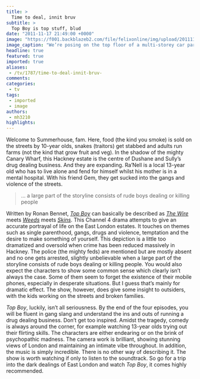 ```yaml
---
title: >
  Time to deal, innit bruv
subtitle: >
  Top Boy is top stuff, blud
date: "2011-11-17 21:49:00 +0000"
image: "https://f001.backblazeb2.com/file/felixonline/img/upload/201111172148-pk1811-top-boy-4-shot-on-roof.jpg"
image_caption: "We’re posing on the top floor of a multi-storey car park. No. We don’t know why either"
headline: true
featured: true
imported: true
aliases:
 - /tv/1787/time-to-deal-innit-bruv-
comments:
categories:
 - tv
tags:
 - imported
 - image
authors:
 - mh3210
highlights:
---
```


Welcome to Summerhouse, fam. Here, food (the kind you smoke) is sold on the streets by 10-year olds, snakes (traitors) get stabbed and adults run farms (not the kind that grow fruit and veg). In the shadow of the mighty Canary Wharf, this Hackney estate is the centre of Dushane and Sully’s drug dealing business. And they are expanding. Ra’Nell is a local 13-year old who has to live alone and fend for himself whilst his mother is in a mental hospital. With his friend Gem, they get sucked into the gangs and violence of the streets.

> ... a large part of the storyline consists of rude boys dealing or killing people

Written by Ronan Bennet, [_Top Boy_](http://www.channel4.com/programmes/top-boy) can basically be described as [_The Wire_](http://www.hbo.com/the-wire/index.html) meets [_Weeds_](http://www.sho.com/site/weeds/home.do) meets [_Skins_](http://www.e4.com/skins/). This Channel 4 drama attempts to give an accurate portrayal of life on the East London estates. It touches on themes such as single parenthood, gangs, drugs and violence, temptation and the desire to make something of yourself. This depiction is a little too dramatized and oversold when crime has been reduced massively in Hackney. The police (the mighty feds) are mentioned but are mostly absent and no one gets arrested, slightly unbelievable when a large part of the storyline consists of rude boys dealing or killing people. You would also expect the characters to show some common sense which clearly isn’t always the case. Some of them seem to forget the existence of their mobile phones, especially in desperate situations. But I guess that’s mainly for dramatic effect. The show, however, does give some insight to outsiders, with the kids working on the streets and broken families.

_Top Boy_, luckily, isn’t all seriousness. By the end of the four episodes, you will be fluent in gang slang and understand the ins and outs of running a drug dealing business. Don’t get too inspired. Amidst the tragedy, comedy is always around the corner, for example watching 13-year olds trying out their flirting skills. The characters are either endearing or on the brink of psychopathic madness. The camera work is brilliant, showing stunning views of London and maintaining an intimate vibe throughout. In addition, the music is simply incredible. There is no other way of describing it. The show is worth watching if only to listen to the soundtrack. So go for a trip into the dark dealings of East London and watch _Top Boy_, it comes highly recommended.
